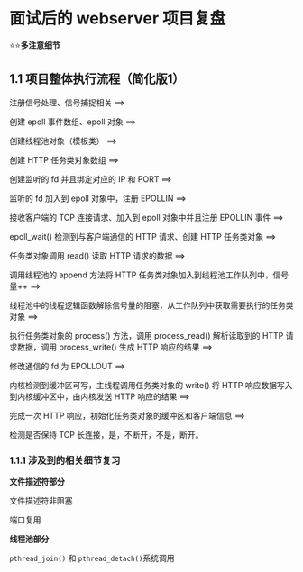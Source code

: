 # 面试后的 webserver 项目复盘

⭐⭐**多注意细节**

## 1.1 项目整体执行流程（简化版1）

注册信号处理、信号捕捉相关 ==> 

创建 epoll 事件数组、epoll 对象 ==> 

创建线程池对象（模板类） ==> 

创建 HTTP 任务类对象数组 ==>

创建监听的 fd 并且绑定对应的 IP 和 PORT ==> 

监听的 fd 加入到 epoll 对象中，注册 EPOLLIN ==> 

接收客户端的 TCP 连接请求、加入到 epoll 对象中并且注册 EPOLLIN 事件 ==>

 epoll_wait() 检测到与客户端通信的 HTTP 请求、创建 HTTP 任务类对象 ==> 

任务类对象调用 read() 读取 HTTP 请求的数据 ==> 

调用线程池的 append 方法将 HTTP 任务类对象加入到线程池工作队列中，信号量++ ==>

线程池中的线程逻辑函数解除信号量的阻塞，从工作队列中获取需要执行的任务类对象 ==> 

执行任务类对象的 process() 方法，调用 process_read() 解析读取到的 HTTP 请求数据，调用 process_write() 生成 HTTP 响应的结果 ==> 

修改通信的 fd 为 EPOLLOUT ==> 

内核检测到缓冲区可写，主线程调用任务类对象的 write() 将 HTTP 响应数据写入到内核缓冲区中，由内核发送 HTTP 响应的结果 ==> 

完成一次 HTTP 响应，初始化任务类对象的缓冲区和客户端信息 ==> 

检测是否保持 TCP 长连接，是，不断开，不是，断开。

### 1.1.1 涉及到的相关细节复习

**文件描述符部分**

文件描述符非阻塞

端口复用

**线程池部分**

`pthread_join()` 和 `pthread_detach()`系统调用